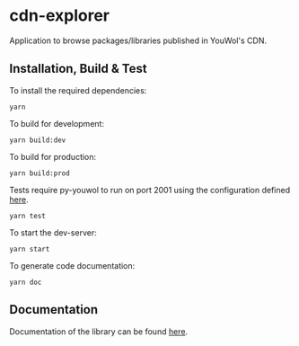 # cdn-explorer

Application to browse packages/libraries published in YouWol's CDN.

## Installation, Build & Test

To install the required dependencies:

```shell
yarn
```

To build for development:

```shell
yarn build:dev
```

To build for production:

```shell
yarn build:prod
```

Tests require py-youwol to run on port 2001 using the configuration defined [here](https://github.com/youwol/integration-tests-conf).

```shell
yarn test
```

To start the dev-server:

```shell
yarn start
```

To generate code documentation:

```shell
yarn doc
```

## Documentation

Documentation of the library can be found [here](https://platform.youwol.com/applications/@youwol/cdn-explorer/latest?package=@youwol/cdn-explorer).

